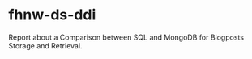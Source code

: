 # fhnw-ds-ddi
Report about a Comparison between SQL and MongoDB for Blogposts Storage and Retrieval.
